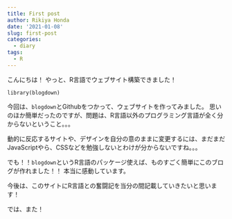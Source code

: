 ```yaml
---
title: First post
author: Rikiya Honda
date: '2021-01-08'
slug: first-post
categories:
  - diary
tags:
  - R
---
```


こんにちは！
やっと、R言語でウェブサイト構築できました！

```{r}
library(blogdown)
```

今回は、`blogdown`とGithubをつかって、ウェブサイトを作ってみました。
思いのほか簡単だったのですが、問題は、R言語以外のプログラミング言語が全く分からないということ。。。

動的に反応するサイトや、デザインを自分の意のままに変更するには、まだまだJavaScriptやら、CSSなどを勉強しないとわけが分からないですね。。。


でも！！`blogdown`というR言語のパッケージ使えば、ものすごく簡単にこのブログが作れました！！
本当に感動しています。

今後は、このサイトにR言語との奮闘記を当分の間記載していきたいと思います！

では、また！